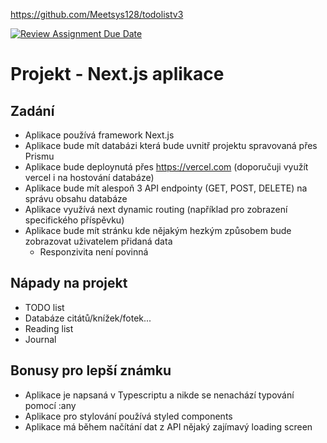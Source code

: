 https://github.com/Meetsys128/todolistv3


[![Review Assignment Due Date](https://classroom.github.com/assets/deadline-readme-button-24ddc0f5d75046c5622901739e7c5dd533143b0c8e959d652212380cedb1ea36.svg)](https://classroom.github.com/a/aBDQZWX5)
# Projekt - Next.js aplikace

## Zadání
- Aplikace používá framework Next.js
- Aplikace bude mít databázi která bude uvnitř projektu spravovaná přes Prismu
- Aplikace bude deploynutá přes https://vercel.com (doporučuji využít vercel i na hostování databáze)
- Aplikace bude mít alespoň 3 API endpointy (GET, POST, DELETE) na správu obsahu databáze
- Aplikace využívá next dynamic routing (například pro zobrazení specifického příspěvku)
- Aplikace bude mít stránku kde nějakým hezkým způsobem bude zobrazovat uživatelem přidaná data
  - Responzivita není povinná

 ## Nápady na projekt
 - TODO list
 - Databáze citátů/knížek/fotek...
 - Reading list
 - Journal

## Bonusy pro lepší známku
- Aplikace je napsaná v Typescriptu a nikde se nenachází typování pomocí :any
- Aplikace pro stylování používá styled components
- Aplikace má během načítání dat z API nějaký zajímavý loading screen

